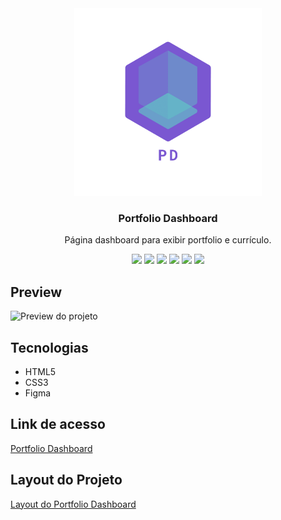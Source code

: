 <div align="center">
<img src="https://github.com/udanielnogueira/portfolio-dashboard/blob/main/assets/portfolio-dashboard-logo.png" alt="Profile Page logo" height="300">
<h3>Portfolio Dashboard</h3>
<p>Página dashboard para exibir portfolio e currículo.</p>
<img src="https://img.shields.io/github/languages/count/udanielnogueira/portfolio-dashboard">
<img src="https://img.shields.io/github/languages/top/udanielnogueira/portfolio-dashboard">
<img src="https://img.shields.io/github/languages/code-size/udanielnogueira/portfolio-dashboard">
<img src="https://img.shields.io/github/license/udanielnogueira/portfolio-dashboard">
<img src="https://img.shields.io/github/last-commit/udanielnogueira/portfolio-dashboard">
<img src="https://img.shields.io/github/deployments/udanielnogueira/portfolio-dashboard/github-pages">
</div>

## Preview

![Preview do projeto](assets/portfolio-dashboard-preview.gif "Portfolio Page Preview")

## Tecnologias

- HTML5
- CSS3
- Figma

## Link de acesso

<a href="https://udanielnogueira.github.io/portfolio-dashboard/" target="_blank">Portfolio Dashboard</a>

## Layout do Projeto

<a href="https://www.figma.com/file/L6fCiWtOgXCfslQdezqQeF/DD-Portfolio">Layout do Portfolio Dashboard</a>

<!-- 
Images
![Image](image.png "Image")
 -->

 <!-- 
Gifs
Windows + G
Windows + Alt + R
https://cloudconvert.com/mp4-to-gif
https://www.iloveimg.com/compress-image/compress-gif
-->

<!-- 
Badges
https://shields.io/
https://simpleicons.org/
https://forthebadge.com/
https://github.com/alexandresanlim/Badges4-README.md-Profile
 -->

<!-- 
Logos
https://temp-mail.org/en/
https://www.shopify.com/br/ferramentas/criador-de-logo
-->

<!-- 
Refs
https://github.com/othneildrew/Best-README-Template
https://github.com/matiassingers/awesome-readme
https://github.com/amitmerchant1990/electron-markdownify
 -->